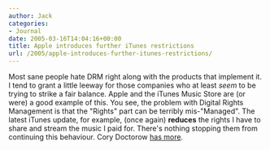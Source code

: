 ```yaml
---
author: Jack
categories:
- Journal
date: 2005-03-16T14:04:16+00:00
title: Apple introduces further iTunes restrictions
url: /2005/apple-introduces-further-itunes-restrictions/
---
```


Most sane people hate DRM right along with the products that implement it. I tend to grant a little leeway for those companies who at least _seem_ to be trying to strike a fair balance. Apple and the iTunes Music Store are (or were) a good example of this. You see, the problem with Digital Rights Management is that the "Rights" part can be terribly mis-"Managed". The latest iTunes update, for example, (once again) **reduces** the rights I have to share and stream the music I paid for. There's nothing stopping them from continuing this behaviour. Cory Doctorow [has more][1].

 [1]: http://www.boingboing.net/2005/03/16/apple_steals_itunes_.html